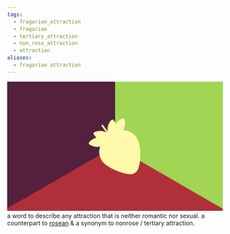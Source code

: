 ```yaml
---
tags:
  - fragarian_attraction
  - fragarian
  - tertiary_attraction
  - non_rose_attraction
  - attraction
aliases:
  - fragarian attraction
---
```

![fragarian.png](../../images/fragarian.png)  
a word to describe any attraction that is neither romantic nor sexual. a counterpart to [rosean](../rosean.md) & a synonym to nonrose / tertiary attraction.